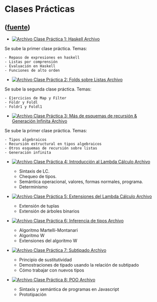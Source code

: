 # Clases Prácticas
([fuente](https://campus.exactas.uba.ar/course/view.php?id=1059&section=6))
---
  - [ ![Archivo](https://campus.exactas.uba.ar/theme/image.php/magazine/core/1462913092/f/pdf) Clase Práctica 1: Haskell  Archivo  ](https://campus.exactas.uba.ar/mod/resource/view.php?id=57223)

Se sube la primer clase práctica. Temas:

    - Repaso de expresiones en haskell 
    - Listas por comprensión 
    - Evaluación en Haskell 
    - Funciones de alto orden 

  - [ ![Archivo](https://campus.exactas.uba.ar/theme/image.php/magazine/core/1462913092/f/pdf) Clase Práctica 2: Folds sobre Listas  Archivo  ](https://campus.exactas.uba.ar/mod/resource/view.php?id=57362)

Se sube la segunda clase práctica. Temas:

    - Ejercicios de Map y Filter 
    - Foldr y Foldl 
    - Foldr1 y Foldl1 

  - [ ![Archivo](https://campus.exactas.uba.ar/theme/image.php/magazine/core/1462913092/f/pdf) Clase Práctica 3: Más de esquemas de recursión & Generación Infinita  Archivo  ](https://campus.exactas.uba.ar/mod/resource/view.php?id=57370)

Se sube la primer clase práctica. Temas:

    - Tipos algebraicos 
    - Recursión estructural en tipos algebraicos 
    - Otros esquemas de recursión sobre listas 
    - Generación infinita 

  - [ ![Archivo](https://campus.exactas.uba.ar/theme/image.php/magazine/core/1462913092/f/pdf) Clase Práctica 4: Introducción al Lambda Cálculo  Archivo  ](https://campus.exactas.uba.ar/mod/resource/view.php?id=57712)

    - Sintaxis de LC. 
    - Chequeo de tipos. 
    - Semántica operacional, valores, formas normales, programa. 
    - Determinismo 

  - [ ![Archivo](https://campus.exactas.uba.ar/theme/image.php/magazine/core/1462913092/f/pdf) Clase Práctica 5: Extensiones del Lambda Cálculo  Archivo  ](https://campus.exactas.uba.ar/mod/resource/view.php?id=58382)

    - Extensión de tuplas 
    - Extensión de árboles binarios 

  - [ ![Archivo](https://campus.exactas.uba.ar/theme/image.php/magazine/core/1462913092/f/pdf) Clase Práctica 6: Inferencia de tipos  Archivo  ](https://campus.exactas.uba.ar/mod/resource/view.php?id=58813)

    - Algoritmo Martelli-Montanari 
    - Algoritmo W 
    - Extensiones del algoritmo W 

  - [ ![Archivo](https://campus.exactas.uba.ar/theme/image.php/magazine/core/1462913092/f/pdf) Clase Práctica 7: Subtipado  Archivo  ](https://campus.exactas.uba.ar/mod/resource/view.php?id=58879)

    - Principio de sustitutividad 
    - Demostraciones de tipado usando la relación de subtipado 
    - Cómo trabajar con nuevos tipos 

  - [ ![Archivo](https://campus.exactas.uba.ar/theme/image.php/magazine/core/1462913092/f/pdf) Clase Práctica 8: POO  Archivo  ](https://campus.exactas.uba.ar/mod/resource/view.php?id=58897)

    - Sintaxis y semántica de programas en Javascript 
    - Prototipación 

